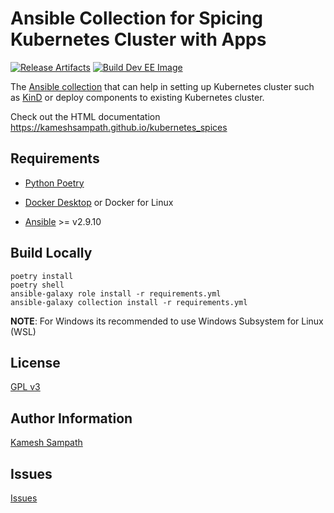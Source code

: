 # Ansible Collection for Spicing Kubernetes Cluster with Apps

[![Release Artifacts](https://github.com/kameshsampath/kubernetes_spices/actions/workflows/release.yml/badge.svg)](https://github.com/kameshsampath/kubernetes_spices/actions/workflows/release.yml)
[![Build Dev EE Image](https://github.com/kameshsampath/kubernetes_spices/actions/workflows/dev-image.yaml/badge.svg)](https://github.com/kameshsampath/kubernetes_spices/actions/workflows/dev-image.yaml)

The [Ansible collection](https://docs.ansible.com/ansible/latest/user_guide/collections_using.html) that can help in setting up Kubernetes cluster such as [KinD](https://kind.sigs.k8s.io) or deploy components to existing Kubernetes cluster.

Check out the HTML documentation https://kameshsampath.github.io/kubernetes_spices

## Requirements

* [Python Poetry](https://python-poetry.org/)

* [Docker Desktop](https://www.docker.com/products/docker-desktop) or Docker for Linux

* [Ansible](https://ansible.com) >= v2.9.10

## Build Locally

```shell
poetry install
poetry shell
ansible-galaxy role install -r requirements.yml
ansible-galaxy collection install -r requirements.yml
```

__NOTE__: For Windows its recommended to use Windows Subsystem for Linux (WSL)

## License

[GPL v3](https://github.com/kameshsampath/kameshsampath.kubernetes_spices/tree/master/LICENSE)

## Author Information

[Kamesh Sampath](mailto:kamesh.sampath@hotmail.com)

## Issues

[Issues](https://github.com/kameshsampath/kameshsampath.kubernetes_spices/issues)
